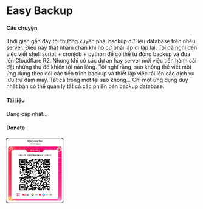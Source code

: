 # Easy Backup

#### Câu chuyện

Thời gian gần đây tôi thường xuyên phải backup dữ liệu database trên nhều server.
Điều này thật nhàm chán khi nó cứ phải lặp đi lặp lại.
Tôi đã nghĩ đến việc viết shell script + cronjob + python để có thể tự động backup và đưa lên Cloudflare R2.
Nhưng khi có các dự án hay server mới việc tiến hành cài đặt những thứ đó khiến tôi nản lòng.
Tôi nghĩ rằng, sao không thể viết một ứng dụng theo dõi các tiến trình backup và thiết lập việc tải lên các dịch vụ lưu trữ đám mây.
Tất cả trong một tại sao không... Chỉ một ứng dụng duy nhất bạn có thể quản lý tất cả các phiên bản backup database.

#### Tài liệu

Đang cập nhật...

#### Donate

<img src="https://github.com/ducconit/ducconit/blob/master/assets/qr/mono.jpg?raw=true" alt="Buy Me A Coffee" width="150" height="170">
